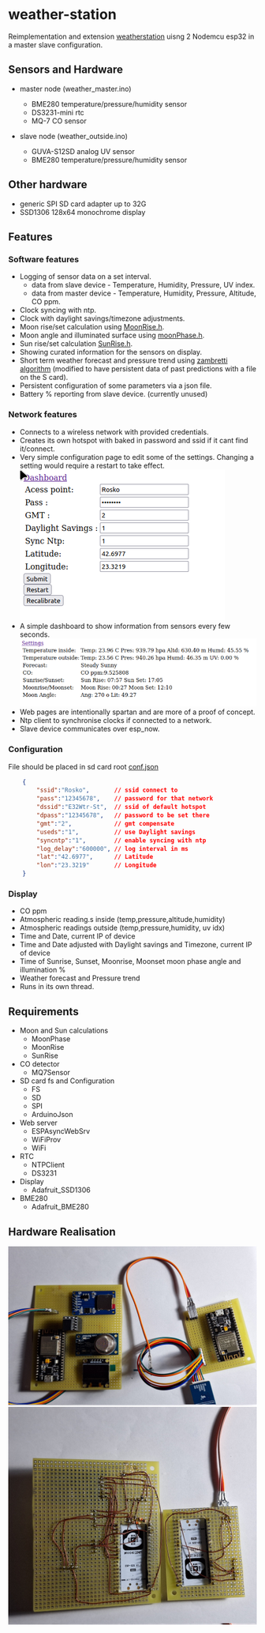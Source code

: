 # weather-station
Reimplementation and extension [weatherstation](https://github.com/fandonov/weatherstation) 
uisng 2 Nodemcu esp32 in a master slave configuration.

## Sensors and Hardware
 - master node (weather_master.ino)
   - BME280 temperature/pressure/humidity sensor
   - DS3231-mini rtc
   - MQ-7 CO sensor

 - slave node (weather_outside.ino)
   - GUVA-S12SD analog UV sensor
   - BME280 temperature/pressure/humidity sensor


## Other hardware
 - generic SPI SD card adapter up to 32G
 - SSD1306 128x64 monochrome display

## Features
### Software features
 - Logging of sensor data on a set interval.
    - data from slave device - Temperature, Humidity, Pressure, UV index.
    - data from master device - Temperature, Humidity, Pressure, Altitude, CO ppm.
 - Clock syncing with ntp.
 - Clock with daylight savings/timezone adjustments.
 - Moon rise/set calculation using [MoonRise.h](https://www.arduino.cc/reference/en/libraries/moonrise/).
 - Moon angle and illuminated surface using [moonPhase.h](https://www.arduino.cc/reference/en/libraries/moonphase/).
 - Sun rise/set calculation [SunRise.h](https://www.arduino.cc/reference/en/libraries/sunrise/).
 - Showing curated information for the sensors on display.
 - Short term weather forecast and pressure trend using [zambretti algorithm](https://github.com/fandonov/weatherstation/blob/master/weather-station.ino) 
   (modified to have persistent data of past predictions with a file on the S card).
 - Persistent configuration of some parameters via a json file.
 - Battery % reporting from slave device. (currently unused)


### Network features
 - Connects to a wireless network with provided credentials.
 - Creates its own hotspot with baked in password and ssid if it cant find
   it/connect.
 - Very simple configuration page to edit some of the settings.
   Changing a setting would require a restart to take effect.
    ![Configuration](img/Settings.png)
 - A simple dashboard to show information from sensors every few seconds.
    ![Dashboard](img/Dashboard.png)
 - Web pages are intentionally spartan and are more of a proof of concept.
 - Ntp client to synchronise clocks if connected to a network.
 - Slave device communicates over esp_now.

### Configuration
File should be placed in sd card root [conf.json](conf.json)
``` json
    {
        "ssid":"Rosko",       // ssid connect to
        "pass":"12345678",    // password for that network
        "dssid":"E32Wtr-St",  // ssid of default hotspot
        "dpass":"12345678",   // password to be set there
        "gmt":"2",            // gmt compensate
        "useds":"1",          // use Daylight savings
        "syncntp":"1",        // enable syncing with ntp
        "log_delay":"600000", // log interval in ms
        "lat":"42.6977",      // Latitude
        "lon":"23.3219"       // Longitude
    }
```

### Display
 - CO ppm
 - Atmospheric reading.s inside  (temp,pressure,altitude,humidity)
 - Atmospheric readings outside (temp,pressure,humidity, uv idx)
 - Time and Date, current IP of device
 - Time and Date adjusted with Daylight savings and Timezone, current IP of device
 - Time of Sunrise, Sunset, Moonrise, Moonset moon phase angle and illumination %
 - Weather forecast and Pressure trend
 - Runs in its own thread.

## Requirements
 - Moon and Sun calculations
    - MoonPhase
    - MoonRise
    - SunRise
 - CO detector
    - MQ7Sensor
 - SD card fs and Configuration
    - FS
    - SD
    - SPI
    - ArduinoJson
 - Web server
    - ESPAsyncWebSrv 
    - WiFiProv
    - WiFi
 - RTC
    - NTPClient
    - DS3231
 - Display
    - Adafruit_SSD1306
 - BME280
    - Adafruit_BME280

## Hardware Realisation
![Configuration](img/Above.jpg)
![Configuration](img/Bellow.jpg)
